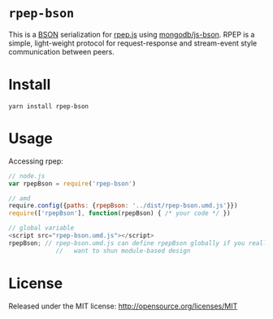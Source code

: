 
`rpep-bson`
=====

This is a [BSON](http://bsonspec.org) serialization for [rpep.js](https://github.com/Tixit/rpep.js) using [mongodb/js-bson](https://github.com/mongodb/js-bson). RPEP is a simple, light-weight protocol for request-response and stream-event style communication between peers.

Install
=======

```
yarn install rpep-bson
```

Usage
=====

Accessing rpep:
```javascript
// node.js
var rpepBson = require('rpep-bson')

// amd
require.config({paths: {rpepBson: '../dist/rpep-bson.umd.js'}})
require(['rpepBson'], function(rpepBson) { /* your code */ })

// global variable
<script src="rpep-bson.umd.js"></script>
rpepBson; // rpep-bson.umd.js can define rpepBson globally if you really
             //   want to shun module-based design
```

License
=======
Released under the MIT license: http://opensource.org/licenses/MIT